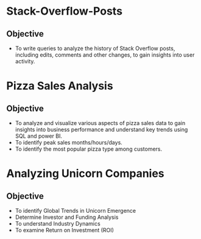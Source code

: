 # Stack-Overflow-Posts
## Objective
- To write queries to analyze the history of Stack Overflow posts, including edits, comments and other changes, to gain insights into user activity.

# Pizza Sales Analysis
## Objective
- To analyze and visualize various aspects of pizza sales data to gain insights into business performance and understand key trends using SQL and power BI.
- To identify peak sales months/hours/days.
- To identify the most popular pizza type among customers.

# **Analyzing Unicorn Companies**
## **Objective**
- To identify Global Trends in Unicorn Emergence
- Determine Investor and Funding Analysis
- To understand Industry Dynamics
- To examine Return on Investment (ROI)

